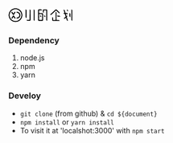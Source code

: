 <img src="/public/image/logo_desktop.png">

### Dependency
1. node.js
2. npm
3. yarn

### Develoy
- `git clone` (from github) & `cd ${document}`
- `npm install` or `yarn install`
- To visit it at 'localshot:3000' with `npm start`
